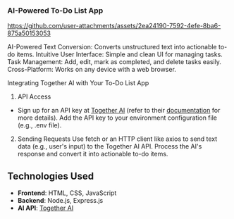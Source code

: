 
### AI-Powered To-Do List App

https://github.com/user-attachments/assets/2ea24190-7592-4efe-8ba6-875a50153053


AI-Powered Text Conversion: Converts unstructured text into actionable to-do items.
Intuitive User Interface: Simple and clean UI for managing tasks.
Task Management: Add, edit, mark as completed, and delete tasks easily.
Cross-Platform: Works on any device with a web browser.

Integrating Together AI with Your To-Do List App
1. API Access
 - Sign up for an API key at [Together AI](https://www.together.ai) (refer to their [documentation](https://docs.together.ai/docs/introduction) for more details).
Add the API key to your environment configuration file (e.g., .env file).
2. Sending Requests
Use fetch or an HTTP client like axios to send text data (e.g., user's input) to the Together AI API.
Process the AI's response and convert it into actionable to-do items.

## Technologies Used

- **Frontend**: HTML, CSS, JavaScript
- **Backend**: Node.js, Express.js
- **AI API**: [Together AI](https://www.together.ai)
